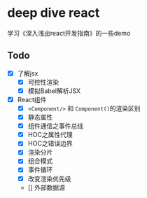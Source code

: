 # deep dive react

学习《深入浅出react开发指南》的一些demo

## Todo

- [x] 了解jsx
    - [x] 可控性渲染
    - [x] 模拟Babel解析JSX
- [x] React组件
    - [x] `<Component/>` 和 `Component()`的渲染区别
    - [x] 静态属性
    - [x] 组件通信之事件总线
    - [x] HOC之属性代理
    - [x] HOC之错误边界
    - [x] 渲染分片
    - [x] 组合模式
    - [x] 事件循环
    - [x] 改变渲染优先级
    - [] 外部数据源
